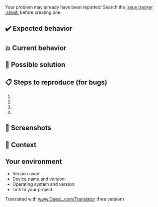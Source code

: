 Your problem may already have been reported!
Search the [issue tracker :shipit:](../) before creating one.

## :heavy_check_mark: Expected behavior
<!--- If you are describing a bug, tell us what should happen -->
<!--- If you are suggesting a change/improvement, tell us how it should work -->

## :collision: Current behavior
<!--- If you are describing a bug, tell us what happens instead of the expected behavior -->
<!--- If suggesting a change/improvement, explain the difference from the current behavior -->

## :wrench: Possible solution
<!--- Not required, but suggest a fix/reason for the bug, -->
<!--- or ideas on how to implement the addition or change -->

## :clipboard: Steps to reproduce (for bugs)
<!--- Provide a link to a live example or an unambiguous set of steps to -->
<!--- reproduce this bug. Include code to reproduce, if relevant -->
1.
2.
3.
4.

## :iphone: Screenshots
<!--- Show the problem visually -->

## :open_file_folder: Context
<!--- How has this problem affected you? What are you trying to accomplish? -->
<!--- Providing context helps us find a more useful solution in the real world -->

## Your environment
<!--- Include as much relevant detail about the environment in which you experienced the bug -->
* Version used:
* Device name and version:
* Operating system and version:
* Link to your project:


Translated with www.DeepL.com/Translator (free version)